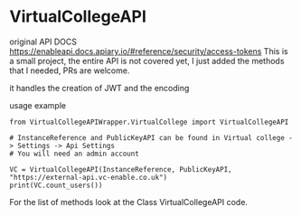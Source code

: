 # VirtualCollegeAPI

original API DOCS  https://enableapi.docs.apiary.io/#reference/security/access-tokens
This is a small project, the entire API is not covered yet, 
I just added the methods that I needed, PRs are welcome.

it handles the creation of JWT and the encoding

usage example
```
from VirtualCollegeAPIWrapper.VirtualCollege import VirtualCollegeAPI

# InstanceReference and PublicKeyAPI can be found in Virtual college -> Settings -> Api Settings
# You will need an admin account

VC = VirtualCollegeAPI(InstanceReference, PublicKeyAPI, "https://external-api.vc-enable.co.uk")
print(VC.count_users())
```

For the list of methods look at the Class VirtualCollegeAPI code.
